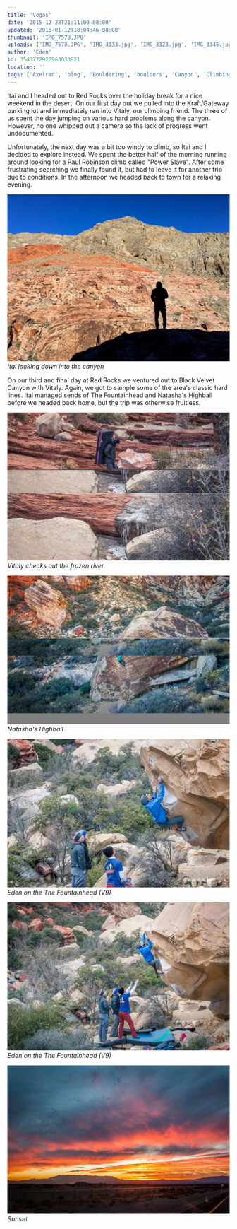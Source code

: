 ```yaml
---
title: 'Vegas'
date: '2015-12-28T21:11:00-08:00'
updated: '2016-01-12T18:04:46-08:00'
thumbnail: 'IMG_7578.JPG'
uploads: ['IMG_7578.JPG', 'IMG_3333.jpg', 'IMG_3323.jpg', 'IMG_3345.jpg', 'IMG_3348.jpg', 'IMG_3354.jpg']
author: 'Eden'
id: 3543772926963033921
location: ''
tags: ['Axelrad', 'blog', 'Bouldering', 'boulders', 'Canyon', 'Climbing', 'cold', 'Five Ten', 'Red', 'Red Rocks', 'road trip', 'sandstone', 'velvet']
---
```


Itai and I headed out to Red Rocks over the holiday break for a nice weekend in the desert. On our first day out we pulled into the Kraft/Gateway parking lot and immediately ran into Vitaly, our climbing friend. The three of us spent the day jumping on various hard problems along the canyon. However, no one whipped out a camera so the lack of progress went undocumented.

Unfortunately, the next day was a bit too windy to climb, so Itai and I decided to explore instead. We spent the better half of the morning running around looking for a Paul Robinson climb called "Power Slave". After some frustrating searching we finally found it, but had to leave it for another trip due to conditions. In the afternoon we headed back to town for a relaxing evening.

![Itai looking down into the canyon](uploads/IMG_7578.JPG)*Itai looking down into the canyon*

On our third and final day at Red Rocks we ventured out to Black Velvet Canyon with Vitaly. Again, we got to sample some of the area's classic hard lines. Itai managed sends of The Fountainhead and Natasha's Highball before we headed back home, but the trip was otherwise fruitless.

![Vitaly checks out the frozen river.](uploads/IMG_3333.jpg)*Vitaly checks out the frozen river.*

![Natasha's Highball](uploads/IMG_3323.jpg)*Natasha's Highball*

![Eden on the The Fountainhead (V9)](uploads/IMG_3345.jpg)*Eden on the The Fountainhead (V9)*

![Eden on the The Fountainhead (V9)](uploads/IMG_3348.jpg)*Eden on the The Fountainhead (V9)*

![Sunset](uploads/IMG_3354.jpg)*Sunset*
